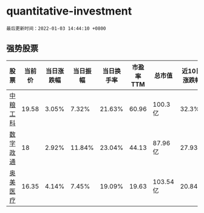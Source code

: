 # quantitative-investment

`最后更新时间：2022-01-03 14:44:10 +0800`

## 强势股票

|股票|当前价|当日涨跌幅|当日振幅|当日换手率|市盈率TTM|总市值|近10日涨跌幅|
|----|----|----|----|----|----|----|----|
|[中粮工科](https://xueqiu.com/S/SZ301058)|19.58|3.05%|7.32%|21.63%|60.96|100.3亿|32.3%|
|[数字政通](https://xueqiu.com/S/SZ300075)|18|2.92%|11.84%|23.04%|44.13|87.96亿|27.93%|
|[奥美医疗](https://xueqiu.com/S/SZ002950)|16.35|4.14%|7.45%|19.09%|19.63|103.54亿|20.84%|
